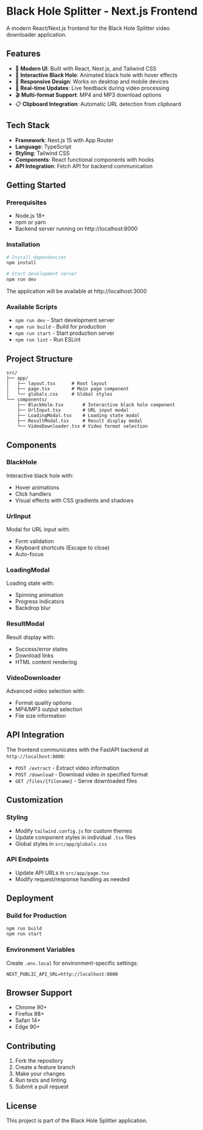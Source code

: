 # Black Hole Splitter - Next.js Frontend

A modern React/Next.js frontend for the Black Hole Splitter video downloader application.

## Features

- 🎨 **Modern UI**: Built with React, Next.js, and Tailwind CSS
- 🎯 **Interactive Black Hole**: Animated black hole with hover effects
- 📱 **Responsive Design**: Works on desktop and mobile devices
- 🔄 **Real-time Updates**: Live feedback during video processing
- 🎬 **Multi-format Support**: MP4 and MP3 download options
- 📋 **Clipboard Integration**: Automatic URL detection from clipboard

## Tech Stack

- **Framework**: Next.js 15 with App Router
- **Language**: TypeScript
- **Styling**: Tailwind CSS
- **Components**: React functional components with hooks
- **API Integration**: Fetch API for backend communication

## Getting Started

### Prerequisites

- Node.js 18+ 
- npm or yarn
- Backend server running on http://localhost:8000

### Installation

```bash
# Install dependencies
npm install

# Start development server
npm run dev
```

The application will be available at http://localhost:3000

### Available Scripts

- `npm run dev` - Start development server
- `npm run build` - Build for production
- `npm run start` - Start production server
- `npm run lint` - Run ESLint

## Project Structure

```
src/
├── app/
│   ├── layout.tsx      # Root layout
│   ├── page.tsx        # Main page component
│   └── globals.css     # Global styles
└── components/
    ├── BlackHole.tsx       # Interactive black hole component
    ├── UrlInput.tsx        # URL input modal
    ├── LoadingModal.tsx    # Loading state modal
    ├── ResultModal.tsx     # Result display modal
    └── VideoDownloader.tsx # Video format selection
```

## Components

### BlackHole
Interactive black hole with:
- Hover animations
- Click handlers
- Visual effects with CSS gradients and shadows

### UrlInput
Modal for URL input with:
- Form validation
- Keyboard shortcuts (Escape to close)
- Auto-focus

### LoadingModal
Loading state with:
- Spinning animation
- Progress indicators
- Backdrop blur

### ResultModal
Result display with:
- Success/error states
- Download links
- HTML content rendering

### VideoDownloader
Advanced video selection with:
- Format quality options
- MP4/MP3 output selection
- File size information

## API Integration

The frontend communicates with the FastAPI backend at `http://localhost:8000`:

- `POST /extract` - Extract video information
- `POST /download` - Download video in specified format
- `GET /files/{filename}` - Serve downloaded files

## Customization

### Styling
- Modify `tailwind.config.js` for custom themes
- Update component styles in individual `.tsx` files
- Global styles in `src/app/globals.css`

### API Endpoints
- Update API URLs in `src/app/page.tsx`
- Modify request/response handling as needed

## Deployment

### Build for Production

```bash
npm run build
npm run start
```

### Environment Variables

Create `.env.local` for environment-specific settings:

```env
NEXT_PUBLIC_API_URL=http://localhost:8000
```

## Browser Support

- Chrome 90+
- Firefox 88+
- Safari 14+
- Edge 90+

## Contributing

1. Fork the repository
2. Create a feature branch
3. Make your changes
4. Run tests and linting
5. Submit a pull request

## License

This project is part of the Black Hole Splitter application.
